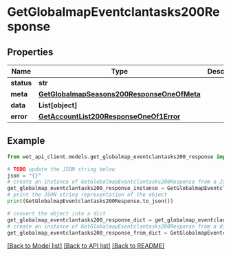 # GetGlobalmapEventclantasks200Response


## Properties

Name | Type | Description | Notes
------------ | ------------- | ------------- | -------------
**status** | **str** |  | 
**meta** | [**GetGlobalmapSeasons200ResponseOneOfMeta**](GetGlobalmapSeasons200ResponseOneOfMeta.md) |  | 
**data** | **List[object]** |  | 
**error** | [**GetAccountList200ResponseOneOf1Error**](GetAccountList200ResponseOneOf1Error.md) |  | 

## Example

```python
from wot_api_client.models.get_globalmap_eventclantasks200_response import GetGlobalmapEventclantasks200Response

# TODO update the JSON string below
json = "{}"
# create an instance of GetGlobalmapEventclantasks200Response from a JSON string
get_globalmap_eventclantasks200_response_instance = GetGlobalmapEventclantasks200Response.from_json(json)
# print the JSON string representation of the object
print(GetGlobalmapEventclantasks200Response.to_json())

# convert the object into a dict
get_globalmap_eventclantasks200_response_dict = get_globalmap_eventclantasks200_response_instance.to_dict()
# create an instance of GetGlobalmapEventclantasks200Response from a dict
get_globalmap_eventclantasks200_response_from_dict = GetGlobalmapEventclantasks200Response.from_dict(get_globalmap_eventclantasks200_response_dict)
```
[[Back to Model list]](../README.md#documentation-for-models) [[Back to API list]](../README.md#documentation-for-api-endpoints) [[Back to README]](../README.md)


